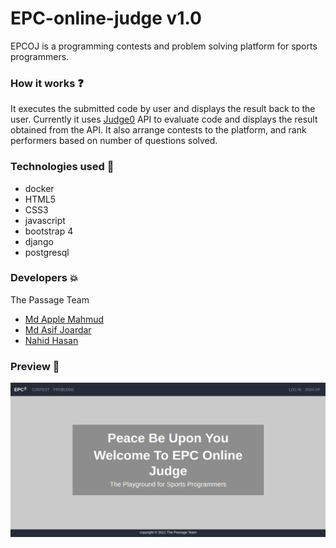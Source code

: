 # EPC-online-judge v1.0

EPCOJ is a programming contests and problem solving platform for sports programmers.

### How it works :question:

It executes the submitted code by user and displays the result back to the user. Currently it uses [Judge0](https://ce.judge0.com/) API to evaluate code and displays the result obtained from the API. It also arrange contests to the platform, and rank performers based on number of questions solved.

### Technologies used :pencil:
  - docker
  - HTML5
  - CSS3
  - javascript
  - bootstrap 4
  - django
  - postgresql

### Developers :collision:

The Passage Team
  - [Md Apple Mahmud](https://github.com/mapplee)
  - [Md Asif Joardar](https://github.com/asifjoardar)
  - [Nahid Hasan](https://github.com/NHSanto)

### Preview :eyes:
![](https://raw.githubusercontent.com/The-Passage/EPC-online-judge/master/preview.png)

